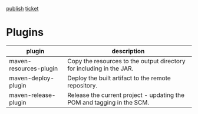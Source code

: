 [publish](https://s01.oss.sonatype.org/#stagingRepositories)
[ticket](https://issues.sonatype.org/browse/OSSRH-78304)

# Plugins

| plugin                 | description                                                            |
|------------------------|------------------------------------------------------------------------|
| maven-resources-plugin | Copy the resources to the output directory for including in the JAR.   |
| maven-deploy-plugin    | Deploy the built artifact to the remote repository.                    |
| maven-release-plugin   | Release the current project - updating the POM and tagging in the SCM. |
